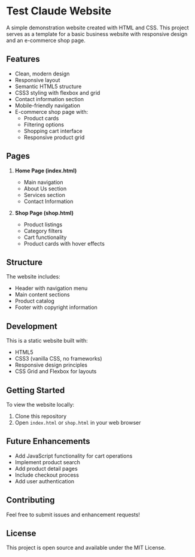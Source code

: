 # Test Claude Website

A simple demonstration website created with HTML and CSS. This project serves as a template for a basic business website with responsive design and an e-commerce shop page.

## Features

- Clean, modern design
- Responsive layout
- Semantic HTML5 structure
- CSS3 styling with flexbox and grid
- Contact information section
- Mobile-friendly navigation
- E-commerce shop page with:
  - Product cards
  - Filtering options
  - Shopping cart interface
  - Responsive product grid

## Pages

1. **Home Page (index.html)**
   - Main navigation
   - About Us section
   - Services section
   - Contact Information

2. **Shop Page (shop.html)**
   - Product listings
   - Category filters
   - Cart functionality
   - Product cards with hover effects

## Structure

The website includes:

- Header with navigation menu
- Main content sections
- Product catalog
- Footer with copyright information

## Development

This is a static website built with:
- HTML5
- CSS3 (vanilla CSS, no frameworks)
- Responsive design principles
- CSS Grid and Flexbox for layouts

## Getting Started

To view the website locally:

1. Clone this repository
2. Open `index.html` or `shop.html` in your web browser

## Future Enhancements

- Add JavaScript functionality for cart operations
- Implement product search
- Add product detail pages
- Include checkout process
- Add user authentication

## Contributing

Feel free to submit issues and enhancement requests!

## License

This project is open source and available under the MIT License.